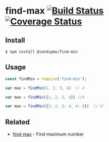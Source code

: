 # find-max [![Build Status](https://api.travis-ci.com/smondal/find-min.svg?branch=master)](https://travis-ci.com/smondal/find-min) [![Coverage Status](https://coveralls.io/repos/github/smondal/find-min/badge.svg?branch=master)](https://coveralls.io/github/smondal/find-min?branch=master)


## Install

```
$ npm install @sandipmo/find-min
```


## Usage

```js
const findMin = require('find-min');

var max = findMin(1, 2, 3, 4)  // 4

var max = findMin([1, 2, 3, 4]) //4

var max = findMin({1: 2, 2: 4, 4: 5})  //'4'
```


## Related

- [find-max](https://github.com/smondal/find-max) - Find maximum number
